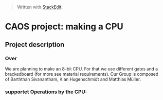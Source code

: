 


> Written with [StackEdit](https://stackedit.io/).

# CAOS project: making a CPU
## Project description

### Over
We are planning to make an 8-bit CPU. For that we use different gates and a brackedboard (for more see material requirements). Our Group is composed of  Barththan Sivanantham, Kian Hugenschmidt and Matthias Müller.

### supportet Operations by the CPU:

<!--stackedit_data:
eyJoaXN0b3J5IjpbLTQ3ODExMzM1NywxOTEyNTg4NzMzLDczMD
k5ODExNl19
-->